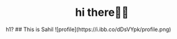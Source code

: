 <h1 align="center">hi there👋🏻</h1>h1?
## This is Sahil
![profile](https://i.ibb.co/dDsVYpk/profile.png)
